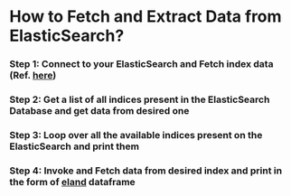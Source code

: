 # How to Fetch and Extract Data from ElasticSearch?

### Step 1: Connect to your ElasticSearch and Fetch index data (Ref. [here](https://github.com/ShubhamJagtap2000/ELK-Project/blob/main/Connect/ElasticSearchConn.ipynb))
### Step 2: Get a list of all indices present in the ElasticSearch Database and get data from desired one 
### Step 3: Loop over all the available indices present on the ElasticSearch and print them
### Step 4: Invoke and Fetch data from desired index and print in the form of [eland](https://eland.readthedocs.io/) dataframe

